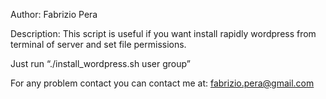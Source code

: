Author: Fabrizio Pera

Description:
This script is useful if you want install rapidly wordpress from terminal of server and set file permissions.

Just run “./install_wordpress.sh user group”

For any problem contact you can contact me at:
fabrizio.pera@gmail.com